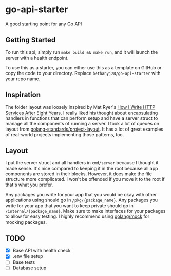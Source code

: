# go-api-starter
A good starting point for any Go API

## Getting Started
To run this api, simply run `make build && make run`, and it will launch the server with a health endpoint.

To use this as a starter, you can either use this as a template on GitHub or copy the code to your directory. Replace `bethanyj28/go-api-starter` with your repo name.

## Inspiration
The folder layout was loosely inspired by Mat Ryer's [How I Write HTTP Services After Eight Years](https://pace.dev/blog/2018/05/09/how-I-write-http-services-after-eight-years.html). I really liked his thought about encapsulating handlers in functions that can perform setup and have a server struct to manage all the components of running a server. I took a lot of queues on layout from [golang-standards/project-layout](https://github.com/golang-standards/project-layout). It has a lot of great examples of real-world projects implementing those patterns, too.

## Layout
I put the server struct and all handlers in `cmd/server` because I thought it made sense. It's nice compared to keeping it in the root because all app components are stored in their blocks. However, it does make the file structure more complicated. I won't be offended if you move it to the root if that's what you prefer. 

Any packages you write for your app that you would be okay with other applications using should go in `/pkg/{package_name}`. Any packages you write for your app that you want to keep private should go in `/internal/{package_name}`. Make sure to make interfaces for your packages to allow for easy testing. I highly recommend using [golang/mock](https://github.com/golang/mock) for mocking packages.

## TODO
- [x] Base API with health check
- [x] .env file setup
- [ ] Base tests
- [ ] Database setup
